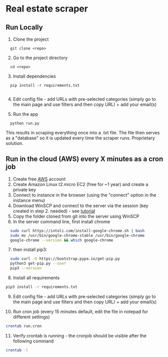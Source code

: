 # Real estate scraper

## Run Locally

1. Clone the project

```
  git clone <repo>
```

2. Go to the project directory

```
  cd <repo>
```

3. Install dependencies

```
  pip install -r requirements.txt
  
```

4. Edit config file - add URLs with pre-selected categories (simply go to the main page and use filters and then copy URL) + add your email(s)

5. Run the app

```
  python run.py
```

This results in scraping everything once into a .txt file. The file then serves as a "database" so it is updated every time the scraper runs. Proprietary solution.

## Run in the cloud (AWS) every X minutes as a cron job

1. Create free [AWS](https://aws.amazon.com/) account 
2. Create Amazon Linux t2.micro EC2 (free for ~1 year) and create a private key
3. Connect to instance in the browser (using the "connect" option in the instance menu)
4. Download WinSCP and connect to the server via the session (key created in step 2. needed) - see [tutorial](https://winscp.net/eng/docs/guide_amazon_ec2)
5. Copy the folder cloned from git into the server using WinSCP
6. In the server command line, first install chrome

```bash
  sudo curl https://intoli.com/install-google-chrome.sh | bash
  sudo mv /usr/bin/google-chrome-stable /usr/bin/google-chrome
  google-chrome --version && which google-chrome
```

7. then install pip3:

```bash
  sudo curl -O https://bootstrap.pypa.io/get-pip.py
  python3 get-pip.py --user
  pip3 --version
```

8. Install all requirements

```bash
pip3 install -r requirements.txt
```

9. Edit config file - add URLs with pre-selected categories (simply go to the main page and use filters and then copy URL) + add your email(s)

10. Run cron job (every 15 minutes default, edit the file in notepad for different settings)

```bash
crontab run.cron
```

11. Verify crontab is running - the cronjob should be visible after the following command

```bash
crontab -l
```


